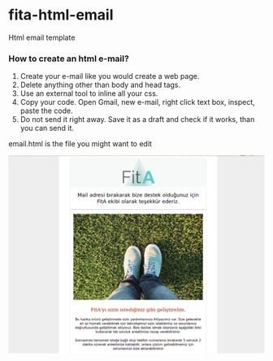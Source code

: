 # fita-html-email
Html email template


### How to create an html e-mail?

1. Create your e-mail like you would create a web page.
2. Delete anything other than body and head tags.
3. Use an external tool to inline all your css.
4. Copy your code. Open Gmail, new e-mail, right click text box, inspect, paste the code.
5. Do not send it right away. Save it as a draft and check if it works, than you can send it.

email.html is the file you might want to edit

![Screenshot](screenshot.png)
